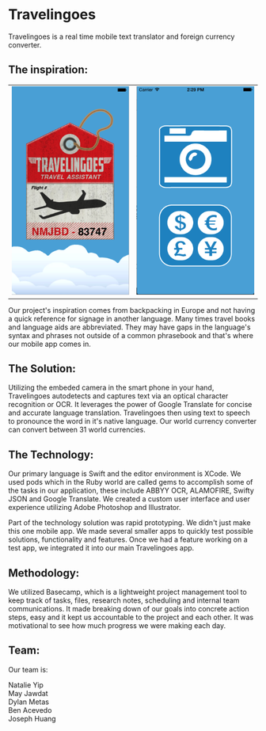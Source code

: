 <h1>Travelingoes</h1>
Travelingoes is a real time mobile text translator and foreign currency converter.

<h2>The inspiration:</h2>
<table>
<tr>
  <td>
  <img src="https://github.com/bacevedo01/Travel-Lingo/blob/master/Travelingoes_3.png?raw=true">
  </td>
  <td>
  <img src="https://github.com/bacevedo01/Travel-Lingo/blob/master/Travelingoes_1.png?raw=true">
  </td>
 </tr>
 </table>
  
Our project's inspiration comes from backpacking in Europe and not having a quick reference for signage in another language. Many times travel books and language aids are abbreviated. They may have gaps in the language's syntax and phrases not outside of a common phrasebook and that's where our mobile app comes in.


<h2>The Solution:</h2>



Utilizing the embeded camera in the smart phone in your hand, Travelingoes autodetects and captures text via an optical character recognition or OCR.
It leverages the power of Google Translate for concise and accurate language translation. Travelingoes then using text to speech to pronounce the word in it's native language.
Our world currency converter can convert between 31 world currencies.

<h2>The Technology:</h2>

Our primary language is Swift and the editor environment is XCode.
We used pods which in the Ruby world are called gems to accomplish some of the tasks in our application, these include ABBYY OCR, ALAMOFIRE, Swifty JSON and Google Translate.
We created a custom user interface and user experience utilizing Adobe Photoshop and Illustrator.

Part of the technology solution was rapid prototyping. We didn't just make this one mobile app. We made several smaller apps to quickly test possible solutions, functionality and features.
Once we had a feature working on a test app, we integrated it into our main Travelingoes app. 

<h2>Methodology:</h2>

We utilized Basecamp, which is a lightweight project management tool to keep track of tasks, files, research notes, scheduling and internal team communications. It made breaking down of our goals into concrete action steps, easy and it kept us accountable to the project and each other. It was motivational to see how much progress we were making each day.

<h2>Team:</h2>

Our team is:

Natalie Yip<br>
May Jawdat<br>
Dylan Metas<br>
Ben Acevedo<br>
Joseph Huang<br>
